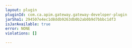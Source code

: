 ```yaml
---
layout: plugin
pluginId: com.ca.apim.gateway.gateway-developer-plugin
jarSha1: 294507e4ec1d8ddb9263db0b2ab0b9d7bbbc1df3
isJarAvailable: true
error: NONE
violations: []

---
```

